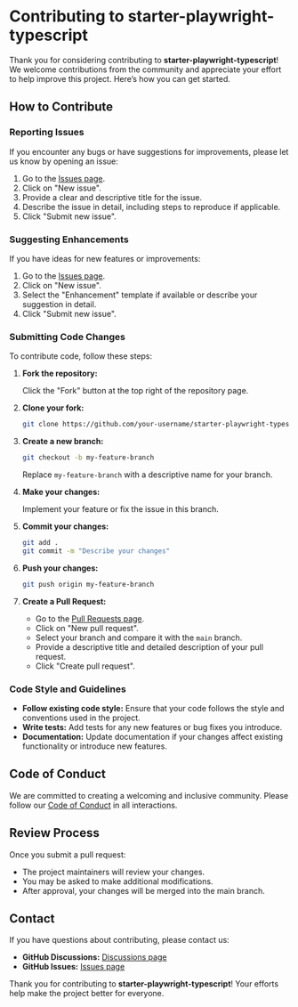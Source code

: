 # Contributing to starter-playwright-typescript

Thank you for considering contributing to **starter-playwright-typescript**! We welcome contributions from the community and appreciate your effort to help improve this project. Here’s how you can get started.

## How to Contribute

### Reporting Issues

If you encounter any bugs or have suggestions for improvements, please let us know by opening an issue:

1. Go to the [Issues page](https://github.com/jonasclaes/starter-playwright-typescript/issues).
2. Click on "New issue".
3. Provide a clear and descriptive title for the issue.
4. Describe the issue in detail, including steps to reproduce if applicable.
5. Click "Submit new issue".

### Suggesting Enhancements

If you have ideas for new features or improvements:

1. Go to the [Issues page](https://github.com/jonasclaes/starter-playwright-typescript/issues).
2. Click on "New issue".
3. Select the "Enhancement" template if available or describe your suggestion in detail.
4. Click "Submit new issue".

### Submitting Code Changes

To contribute code, follow these steps:

1. **Fork the repository:**

   Click the "Fork" button at the top right of the repository page.

2. **Clone your fork:**

   ```bash
   git clone https://github.com/your-username/starter-playwright-typescript.git
   ```

3. **Create a new branch:**

   ```bash
   git checkout -b my-feature-branch
   ```

   Replace `my-feature-branch` with a descriptive name for your branch.

4. **Make your changes:**

   Implement your feature or fix the issue in this branch.

5. **Commit your changes:**

   ```bash
   git add .
   git commit -m "Describe your changes"
   ```

6. **Push your changes:**

   ```bash
   git push origin my-feature-branch
   ```

7. **Create a Pull Request:**

   - Go to the [Pull Requests page](https://github.com/jonasclaes/starter-playwright-typescript/pulls).
   - Click on "New pull request".
   - Select your branch and compare it with the `main` branch.
   - Provide a descriptive title and detailed description of your pull request.
   - Click "Create pull request".

### Code Style and Guidelines

- **Follow existing code style:** Ensure that your code follows the style and conventions used in the project.
- **Write tests:** Add tests for any new features or bug fixes you introduce.
- **Documentation:** Update documentation if your changes affect existing functionality or introduce new features.

## Code of Conduct

We are committed to creating a welcoming and inclusive community. Please follow our [Code of Conduct](CODE_OF_CONDUCT.md) in all interactions.

## Review Process

Once you submit a pull request:

- The project maintainers will review your changes.
- You may be asked to make additional modifications.
- After approval, your changes will be merged into the main branch.

## Contact

If you have questions about contributing, please contact us:

- **GitHub Discussions:** [Discussions page](https://github.com/jonasclaes/starter-playwright-typescript/discussions)
- **GitHub Issues:** [Issues page](https://github.com/jonasclaes/starter-playwright-typescript/issues)

Thank you for contributing to **starter-playwright-typescript**! Your efforts help make the project better for everyone.
